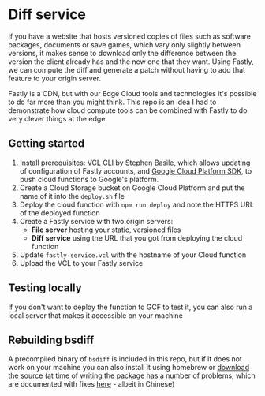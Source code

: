 # Diff service

If you have a website that hosts versioned copies of files such as software packages, documents or save games, which vary only slightly between versions, it makes sense to download only the difference between the version the client already has and the new one that they want.  Using Fastly, we can compute the diff and generate a patch without having to add that feature to your origin server.

Fastly is a CDN, but with our Edge Cloud tools and technologies it's possible to do far more than you might think. This repo is an idea I had to demonstrate how cloud compute tools can be combined with Fastly to do very clever things at the edge.

## Getting started

1. Install prerequisites: [VCL CLI](https://github.com/stephenbasile/vcl_cli) by Stephen Basile, which allows updating of configuration of Fastly accounts, and [Google Cloud Platform SDK](https://cloud.google.com/functions/docs/quickstart), to push cloud functions to Google's platform.
2. Create a Cloud Storage bucket on Google Cloud Platform and put the name of it into the `deploy.sh` file
3. Deploy the cloud function with `npm run deploy` and note the HTTPS URL of the deployed function
4. Create a Fastly service with two origin servers:
	* **File server** hosting your static, versioned files
	* **Diff service** using the URL that you got from deploying the cloud function
5. Update `fastly-service.vcl` with the hostname of your Cloud function
6. Upload the VCL to your Fastly service

## Testing locally

If you don't want to deploy the function to GCF to test it, you can also run a local server that makes it accessible on your machine

## Rebuilding bsdiff

A precompiled binary of `bsdiff` is included in this repo, but if it does not work on your machine you can also install it using homebrew or [download the source](http://www.daemonology.net/bsdiff/) (at time of writing the package has a number of problems, which are documented with fixes [here](http://www.cnblogs.com/lping/p/5833090.html) - albeit in Chinese)
